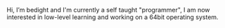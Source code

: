 Hi, I’m bedight and I'm currently a self taught "programmer", I am now interested in low-level learning and working on a 64bit operating system.
